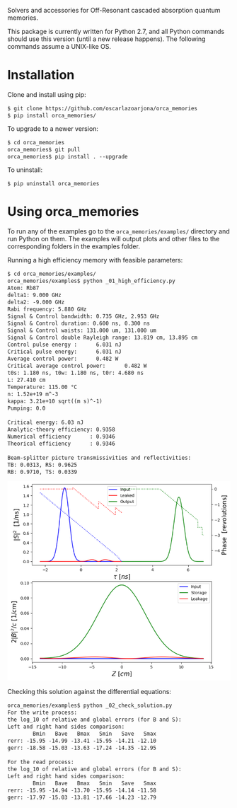 Solvers and accessories for Off-Resonant cascaded absorption quantum memories.

This package is currently written for Python 2.7, and all Python commands should use this version (until a new release happens). The following commands assume a UNIX-like OS.

Installation
============
Clone and install using pip:

    $ git clone https://github.com/oscarlazoarjona/orca_memories
    $ pip install orca_memories/

To upgrade to a newer version:

    $ cd orca_memories
    orca_memories$ git pull
    orca_memories$ pip install . --upgrade


To uninstall:

    $ pip uninstall orca_memories

Using orca_memories
===================

To run any of the examples go to the `orca_memories/examples/` directory and run Python on them. The examples will output plots and other files to the corresponding folders in the examples folder.

Running a high efficiency memory with feasible parameters:

    $ cd orca_memories/examples/
    orca_memories/examples$ python _01_high_efficiency.py
    Atom: Rb87
    delta1: 9.000 GHz
    delta2: -9.000 GHz
    Rabi frequency: 5.880 GHz
    Signal & Control bandwidth: 0.735 GHz, 2.953 GHz
    Signal & Control duration: 0.600 ns, 0.300 ns
    Signal & Control waists: 131.000 um, 131.000 um
    Signal & Control double Rayleigh range: 13.819 cm, 13.895 cm
    Control pulse energy :      6.031 nJ
    Critical pulse energy:      6.031 nJ
    Average control power:      0.482 W
    Critical average control power:      0.482 W
    t0s: 1.180 ns, t0w: 1.180 ns, t0r: 4.680 ns
    L: 27.410 cm
    Temperature: 115.00 °C
    n: 1.52e+19 m^-3
    kappa: 3.21e+10 sqrt((m s)^-1)
    Pumping: 0.0

    Critical energy: 6.03 nJ
    Analytic-theory efficiency: 0.9358
    Numerical efficiency      : 0.9346
    Theorical efficiency      : 0.9346

    Beam-splitter picture transmissivities and reflectivities:
    TB: 0.0313, RS: 0.9625
    RB: 0.9710, TS: 0.0339

![](https://raw.githubusercontent.com/oscarlazoarjona/orca_memories/master/pictures/high_efficiency.png)

Checking this solution against the differential equations:

    orca_memories/examples$ python _02_check_solution.py
    For the write process:
    the log_10 of relative and global errors (for B and S):
    Left and right hand sides comparison:
            Bmin   Bave   Bmax   Smin   Save   Smax
    rerr: -15.95 -14.99 -13.41 -15.95 -14.21 -12.10
    gerr: -18.58 -15.03 -13.63 -17.24 -14.35 -12.95

    For the read process:
    the log_10 of relative and global errors (for B and S):
    Left and right hand sides comparison:
            Bmin   Bave   Bmax   Smin   Save   Smax
    rerr: -15.95 -14.94 -13.70 -15.95 -14.14 -11.58
    gerr: -17.97 -15.03 -13.81 -17.66 -14.23 -12.79
